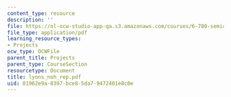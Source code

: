 ```yaml
---
content_type: resource
description: ''
file: https://ol-ocw-studio-app-qa.s3.amazonaws.com/courses/6-780-semiconductor-manufacturing-spring-2003/01962e9a0397bce85da79472401e8c0e_lyons_noh_rep.pdf
file_type: application/pdf
learning_resource_types:
- Projects
ocw_type: OCWFile
parent_title: Projects
parent_type: CourseSection
resourcetype: Document
title: lyons_noh_rep.pdf
uid: 01962e9a-0397-bce8-5da7-9472401e8c0e
---
```

